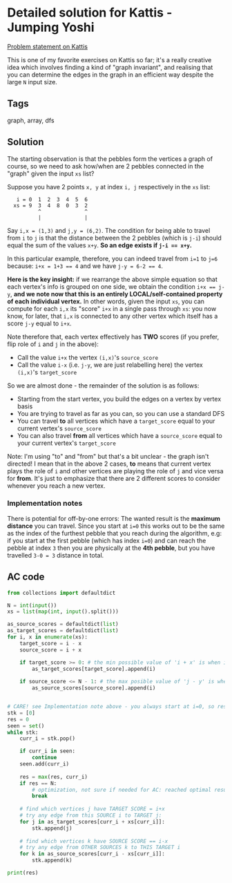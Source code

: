 # Detailed solution for Kattis - Jumping Yoshi

[Problem statement on Kattis](https://open.kattis.com/problems/jumpingyoshi)

This is one of my favorite exercises on Kattis so far; it's a really creative idea which involves finding a kind of "graph invariant", and realising that you can determine the edges in the graph in an efficient way despite the large `N` input size.

## Tags

graph, array, dfs

## Solution

The starting observation is that the pebbles form the vertices a graph of course, so we need to ask how/when are 2 pebbles connected in the "graph" given the input `xs` list?

Suppose you have 2 points `x, y` at index `i, j` respectively in the `xs` list:

```
   i = 0  1  2  3  4  5  6
  xs = 9  3  4  8  0  3  2
          ^              ^
          |              |
```

Say `i,x = (1,3)` and `j,y = (6,2)`. The condition for being able to travel from `i` to `j` is that the distance between the 2 pebbles (which is `j-i`) should equal the sum of the values `x+y`. **So an edge exists if `j-i == x+y`.**

In this particular example, therefore, you can indeed travel from `i=1` to `j=6` because: `i+x = 1+3 == 4` and we have `j-y = 6-2 == 4`.

**Here is the key insight:** if we rearrange the above simple equation so that each vertex's info is grouped on one side, we obtain the condition `i+x == j-y`, **and we note now that this is an entirely LOCAL/self-contained property of each individual vertex.** In other words, given the input `xs`, you can compute for each `i,x` its "score" `i+x` in a single pass through `xs`: you now know, for later, that `i,x` is connected to any other vertex which itself has a score `j-y` equal to `i+x`.

Note therefore that, each vertex effectively has **TWO** scores (if you prefer, flip role of `i` and `j` in the above):

- Call the value `i+x` the vertex `(i,x)`'s `source_score`
- Call the value `i-x` (i.e. `j-y`, we are just relabelling here) the vertex `(i,x)`'s `target_score`

So we are almost done - the remainder of the solution is as follows:

- Starting from the start vertex, you build the edges on a vertex by vertex basis
- You are trying to travel as far as you can, so you can use a standard DFS
- You can travel **to** all vertices which have a `target_score` equal to your current vertex's `source_score`
- You can also travel **from** all vertices which have a `source_score` equal to your current vertex's `target_score`

Note: I'm using "to" and "from" but that's a bit unclear - the graph isn't directed! I mean that in the above 2 cases, **to** means that current vertex plays the role of `i` and other vertices are playing the role of `j` and vice versa for **from**. It's just to emphasize that there are 2 different scores to consider whenever you reach a new vertex.


### Implementation notes

There is potential for off-by-one errors: The wanted result is the **maximum distance** you can travel. Since you start at `i=0` this works out to be the same as the index of the furthest pebble that you reach during the algorithm, e.g: if you start at the first pebble (which has index `i=0`) and can reach the pebble at index `3` then you are physically at the **4th pebble**, but you have travelled `3-0 = 3` distance in total.

## AC code

```python
from collections import defaultdict

N = int(input())
xs = list(map(int, input().split()))

as_source_scores = defaultdict(list)
as_target_scores = defaultdict(list)
for i, x in enumerate(xs):
    target_score = i - x
    source_score = i + x

    if target_score >= 0: # the min possible value of 'i + x' is when i == 0 and x == 0
        as_target_scores[target_score].append(i)
    
    if source_score <= N - 1: # the max posible value of 'j - y' is when j == N - 1 and y == 0 
        as_source_scores[source_score].append(i)


# CARE! see Implementation note above - you always start at i=0, so res turns out to be the INDEX of furthest reached pebble.
stk = [0]
res = 0
seen = set()
while stk:
    curr_i = stk.pop()

    if curr_i in seen:
        continue
    seen.add(curr_i)
    
    res = max(res, curr_i)
    if res == N:
        # optimization, not sure if needed for AC: reached optimal result so break early from DFS
        break
    
    # find which vertices j have TARGET SCORE = i+x
    # try any edge from this SOURCE i to TARGET j:
    for j in as_target_scores[curr_i + xs[curr_i]]:
        stk.append(j)
    
    # find which vertices k have SOURCE SCORE == i-x
    # try any edge from OTHER SOURCES k to THIS TARGET i
    for k in as_source_scores[curr_i - xs[curr_i]]:
        stk.append(k)

print(res)
```